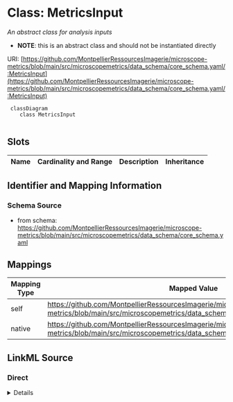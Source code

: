 # Class: MetricsInput


_An abstract class for analysis inputs_




* __NOTE__: this is an abstract class and should not be instantiated directly


URI: [https://github.com/MontpellierRessourcesImagerie/microscope-metrics/blob/main/src/microscopemetrics/data_schema/core_schema.yaml/:MetricsInput](https://github.com/MontpellierRessourcesImagerie/microscope-metrics/blob/main/src/microscopemetrics/data_schema/core_schema.yaml/:MetricsInput)




```mermaid
 classDiagram
    class MetricsInput
      
```




<!-- no inheritance hierarchy -->


## Slots

| Name | Cardinality and Range | Description | Inheritance |
| ---  | --- | --- | --- |









## Identifier and Mapping Information







### Schema Source


* from schema: https://github.com/MontpellierRessourcesImagerie/microscope-metrics/blob/main/src/microscopemetrics/data_schema/core_schema.yaml





## Mappings

| Mapping Type | Mapped Value |
| ---  | ---  |
| self | https://github.com/MontpellierRessourcesImagerie/microscope-metrics/blob/main/src/microscopemetrics/data_schema/core_schema.yaml/:MetricsInput |
| native | https://github.com/MontpellierRessourcesImagerie/microscope-metrics/blob/main/src/microscopemetrics/data_schema/core_schema.yaml/:MetricsInput |





## LinkML Source

<!-- TODO: investigate https://stackoverflow.com/questions/37606292/how-to-create-tabbed-code-blocks-in-mkdocs-or-sphinx -->

### Direct

<details>
```yaml
name: MetricsInput
description: An abstract class for analysis inputs
from_schema: https://github.com/MontpellierRessourcesImagerie/microscope-metrics/blob/main/src/microscopemetrics/data_schema/core_schema.yaml
abstract: true

```
</details>

### Induced

<details>
```yaml
name: MetricsInput
description: An abstract class for analysis inputs
from_schema: https://github.com/MontpellierRessourcesImagerie/microscope-metrics/blob/main/src/microscopemetrics/data_schema/core_schema.yaml
abstract: true

```
</details>